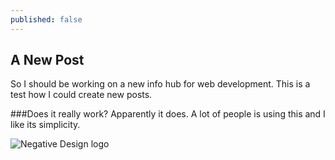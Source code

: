 ```yaml
---
published: false
---
```



## A New Post

So I should be working on a new info hub for web development. This is a test how I could create new posts.

###Does it really work?
Apparently it does. A lot of people is using this and I like its simplicity.

![Negative Design logo]({{site.baseurl}}/_posts/facebook.png)
